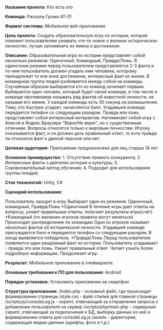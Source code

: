 **Название проекта**: Кто есть кто

**Команда:** Раскаты Грома АТ-01

**Формат системы:** Мобильное веб-приложение

**Цель проекта:** Создать образовательную игру по истории, которая поможет пользователям узнавать что-то новое о великих исторических личностях, лучше запоминать их имена и достижения.

**Описание:** Образовательная игра по истории представляет собой несколько режимов: Одиночный, Командный, Правда/Ложь.
В одиночном режиме перед пользователем представляется 2-3 факта и по ним пользователь должен угадать имя человека, которому принадлежит то или иное достижение, интересный факт из жизни.
В командном группа людей разбивается между собой на команды. Случайным образом выбирается кто из команд начинает первым.
Выбирается один человек, который будет своей команде, в том числе и команде противников называть ряд фактов об известной личности, не называя его имени. У каждой команды есть 30 секунд на размышление. Тому, кто быстрее угадает, начисляется балл. Угадавшей команде передается телефон со следующим раундом.
Правда или ложь представляет собой интересный интерактив. Напоминает собой игру с Алисой в Яндекс Браузере "Верю/Не верю", но с существенным отличием. Вопросы относятся только к мировым личностям. Игроку показывается факт, и он должен дать правильный ответ, то есть правда ли относится факт к данной персоне или нет.


**Целевая аудитория:** Приложение предназначено для лиц старше 14 лет

**Основное преимущество:** 1. Отсутствие прямого конкурента;
                           2. Интересные факты о деятелях истории и культуры;
                           3. Соревновательный метод обучения;
                           4. Подходит для использования группы плюдей;

**Стек технологий:** Unity, C#

**Сценарий использования:**

Пользователь заходит в игру
Выбирает один из режимов: Одиночный, командный, Правда/Ложь
*Одиночный
В течение игры дает ответы на вопросы, узнает правильные ответы, получает результаты игры(счёт)
*Командный (по желанию игроков правила могут меняться)
Происходит распределение по командам
Один из игроков называет несколько фактов об исторической личности. 
Угадавшей команде присуждается балл и передается телефон со следующим раундом.
В конце выявляется победитель.
*Правда/Ложь
Перед пользователем появляется один рандомный факт из истории.
Пользователь угадываает - правда это или ложь. 
Узнает правильный ответ. Читает узнать более подробную информацию.
Продолжает игру.

**Результат:** Мобильное приложение в плеймаркете. 

**Основные требования к ПО для пользования:** Android

**Порядок установки:** Установить приложение на смартфон

**Структура приложения:**
/index.php - основной файл, где происходит формирование страницы
/style.css - файл стилей для главной страницы
/scripts/js/consoleLog.js - скрипт, отвечающий за отправление запроса о добавлении пользователя на сервер
/scripts/php/main.php - серверный скрипт, отвечающий за подключение к БД, выборку данных из неё и формированию ответа для consoleLog.js
/assets - директория, содержащая медиа-данные (шрифты, фото и т.д.)
